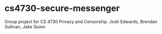 # cs4730-secure-messenger
Group project for CS 4730 Privacy and Censorship. Josh Edwards, Brendan Sullivan, Jake Quinn
